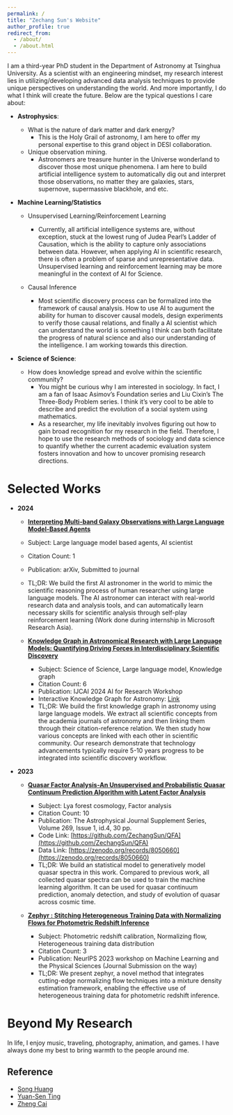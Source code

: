```yaml
---
permalink: /
title: "Zechang Sun's Website"
author_profile: true
redirect_from: 
  - /about/
  - /about.html
---
```


I am a third-year PhD student in the Department of Astronomy at Tsinghua University. As a scientist with an engineering mindset, my research interest lies in utilizing/developing advanced data analysis techniques to provide unique perspectives on understanding the world. And more importantly, I do what I think will create the future. Below are the typical questions I care about:

- **Astrophysics**:
  - What is the nature of dark matter and dark energy? 
    - This is the Holy Grail of astronomy, I am here to offer my personal expertise to this grand object in DESI collaboration.
  - Unique observation mining.
    - Astronomers are treasure hunter in the Universe wonderland to discover those most unique phenomena. I am here to build artificial intelligence system to automatically dig out and interpret those observations, no matter they are galaxies, stars, supernove, supermassive blackhole, and etc.

- **Machine Learning/Statistics**
  - Unsupervised Learning/Reinforcement Learning
    - Currently, all artificial intelligence systems are, without exception, stuck at the lowest rung of Judea Pearl’s Ladder of Causation, which is the ability to capture only associations between data. However, when applying AI in scientific research, there is often a problem of sparse and unrepresentative data. Unsupervised learning and reinforcement learning may be more meaningful in the context of AI for Science.
  
  - Causal Inference
    - Most scientific discovery process can be formalized into the framework of causal analysis. How to use AI to augument the ability for human to discover causal models, design experiments to verify those causal relations, and finally a AI scientist which can understand the world is something I think can both facilitate the progress of natural science and also our understanding of the intelligence. I am working towards this direction.
  

- **Science of Science**:
  - How does knowledge spread and evolve within the scientific community?
    - You might be curious why I am interested in sociology. In fact, I am a fan of Isaac Asimov’s Foundation series and Liu Cixin’s The Three-Body Problem series. I think it’s very cool to be able to describe and predict the evolution of a social system using mathematics.
    - As a researcher, my life inevitably involves figuring out how to gain broad recognition for my research in the field. Therefore, I hope to use the research methods of sociology and data science to quantify whether the current academic evaluation system fosters innovation and how to uncover promising research directions.

Selected Works
======
- **2024**
  - [**Interpreting Multi-band Galaxy Observations with Large Language Model-Based Agents**](https://ui.adsabs.harvard.edu/abs/2024arXiv240914807S/abstract)
  - Subject: Large language model based agents, AI scientist
  - Citation Count: 1
  - Publication: arXiv, Submitted to journal
  - TL;DR: We build the first AI astronomer in the world to mimic the scientific reasoning process of human researcher using large language models. The AI astronomer can interact with real-world research data and analysis tools, and can automatically learn necessary skills for scientific analysis through self-play reinforcement learning (Work done during internship in Microsoft Research Asia).

  - [**Knowledge Graph in Astronomical Research with Large Language Models: Quantifying Driving Forces in Interdisciplinary Scientific Discovery**](https://ui.adsabs.harvard.edu/abs/2024arXiv240601391S/abstract)
    - Subject: Science of Science, Large language model, Knowledge graph
    - Citation Count: 6
    - Publication: IJCAI 2024 AI for Research Workshop
    - Interactive Knowledge Graph for Astronomy: [Link](https://astrokg.github.io)
    - TL;DR: We build the first knowledge graph in astronomy using large language models. We extract all scientific concepts from the academia journals of astronomy and then linking them through their citation-reference relation. We then study how various concepts are linked with each other in scientific community. Our research demonstrate that technology advancements typically require 5-10 years progress to be integrated into scientific discovery workflow.

- **2023**
  - [**Quasar Factor Analysis-An Unsupervised and Probabilistic Quasar Continuum Prediction Algorithm with Latent Factor Analysis**](https://ui.adsabs.harvard.edu/abs/2023ApJS..269....4S/abstract)
    - Subject: Lya forest cosmology, Factor analysis
    - Citation Count: 10
    - Publication: The Astrophysical Journal Supplement Series, Volume 269, Issue 1, id.4, 30 pp.
    - Code Link: [https://github.com/ZechangSun/QFA](https://github.com/ZechangSun/QFA)
    - Data Link: [https://zenodo.org/records/8050660](https://zenodo.org/records/8050660)
    - TL;DR: We build an statistical model to generatively model quasar spectra in this work. Compared to previous work, all collected quasar spectra can be used to train the machine learning algorithm. It can be used for quasar continuum prediction, anomaly detection, and study of evolution of quasar across cosmic time.
  
  - [**Zephyr : Stitching Heterogeneous Training Data with Normalizing Flows for Photometric Redshift Inference**](https://ui.adsabs.harvard.edu/abs/2023arXiv231020125S/abstract)
    - Subject: Photometric redshift calibration, Normalizing flow, Heterogeneous training data distribution
    - Citation Count: 3
    - Publication: NeurlPS 2023 workshop on Machine Learning and the Physical Sciences (Journal Submission on the way)
    - TL;DR: We present zephyr, a novel method that integrates cutting-edge normalizing flow techniques into a mixture density estimation framework, enabling the effective use of heterogeneous training data for photometric redshift inference.


Beyond My Research
======

In life, I enjoy music, traveling, photography, animation, and games. I have always done my best to bring warmth to the people around me. 


Reference
------
- [Song Huang](https://dr-guangtou.github.io)
- [Yuan-Sen Ting](https://www.mso.anu.edu.au/~yting/)
- [Zheng Cai](http://i.astro.tsinghua.edu.cn/~zcai/)
